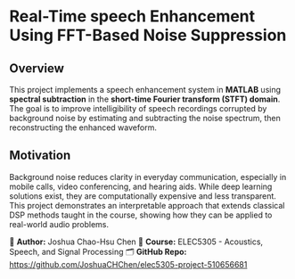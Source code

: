 # Real-Time speech Enhancement Using FFT-Based Noise Suppression

## Overview
This project implements a speech enhancement system in **MATLAB** using **spectral subtraction** in the **short-time Fourier transform (STFT) domain**.  
The goal is to improve intelligibility of speech recordings corrupted by background noise by estimating and subtracting the noise spectrum, then reconstructing the enhanced waveform.

## Motivation
Background noise reduces clarity in everyday communication, especially in mobile calls, video conferencing, and hearing aids. While deep learning solutions exist, they are computationally expensive and less transparent.  
This project demonstrates an interpretable approach that extends classical DSP methods taught in the course, showing how they can be applied to real-world audio problems.



👤 **Author:** Joshua Chao-Hsu Chen
📘 **Course:** ELEC5305 - Acoustics, Speech, and Signal Processing
🗂️ **GitHub Repo:** https://github.com/JoshuaCHChen/elec5305-project-510656681
